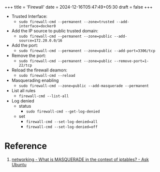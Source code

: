 +++
title = 'Firewall'
date = 2024-12-16T05:47:49+05:30
draft = false
+++

- Trusted Interface:
  - `sudo firewall-cmd --permanent --zone=trusted --add-interface=docker0`
- Add the IP source to public trusted domain:
  - `sudo firewall-cmd --permanent --zone=public --add-source=172.20.0.0/16`
- Add the port:
  - `sudo firewall-cmd --permanent --zone=public --add-port=3306/tcp`
- Remove the port:
  - `sudo firewall-cmd --permanent --zone=public --remove-port=1-22/tcp`
- Reload the firewall deamon:
  - `sudo firewall-cmd --reload`
- Masquerading enabling
  - `sudo firewall-cmd --zone=public --add-masquerade --permanent`
- List all rules
  - `firewall-cmd --list-all`
- Log denied
  - status
    - `sudo firewall-cmd --get-log-denied`
  - set
    - `firewall-cmd --set-log-denied=all`
    - `firewall-cmd --set-log-denied=off`

# Reference

1. [networking - What is MASQUERADE in the context of iptables? - Ask Ubuntu](https://askubuntu.com/questions/466445/what-is-masquerade-in-the-context-of-iptables)
